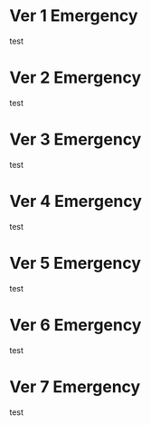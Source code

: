 
# Ver 1 Emergency
test
# Ver 2 Emergency
test
# Ver 3 Emergency
test
# Ver 4 Emergency
test
# Ver 5 Emergency
test
# Ver 6 Emergency
test
# Ver 7 Emergency
test